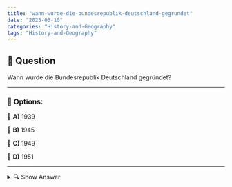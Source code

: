```yaml
---
title: "wann-wurde-die-bundesrepublik-deutschland-gegrundet"
date: "2025-03-10"
categories: "History-and-Geography"
tags: "History-and-Geography"
---
```


## 📌 **Question**

Wann wurde die Bundesrepublik Deutschland gegründet?



---

### 📝 **Options:**

🔘 **A)** 1939

🔘 **B)** 1945

🔘 **C)** 1949

🔘 **D)** 1951

---

<details>
  <summary>🔍 Show Answer</summary>

  <p>
💡  <b>Correct Answer:</b>  c
  </p>
  <p>
    📖<b>Explanation:</b>
    Nach dem Zweiten Weltkrieg wurde Deutschland von den Alliierten in Besatzungszonen aufgeteilt. Während dieser Zeit strebten die westlichen Zonen eine politische und wirtschaftliche Neuordnung an. Im Jahr 1949 führten die westlichen Besatzungsmächte zur Gründung der Bundesrepublik Deutschland (BRD) als demokratischen Staat in den westlichen Teilen Deutschlands. Diese Gründung markierte den Beginn der Teilung Deutschlands in Ost und West während des Kalten Krieges und legte die Grundlage für die spätere Wiedervereinigung im Jahr 1990.
  </p>
</details>
